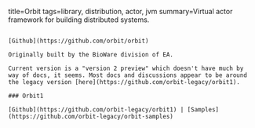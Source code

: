 title=Orbit
tags=library, distribution, actor, jvm
summary=Virtual actor framework for building distributed systems.
~~~~~~

[Github](https://github.com/orbit/orbit)

Originally built by the BioWare division of EA.

Current version is a "version 2 preview" which doesn't have much by way of docs, it seems. Most docs and discussions appear to be around the legacy version [here](https://github.com/orbit-legacy/orbit1).

### Orbit1

[Github](https://github.com/orbit-legacy/orbit1) | [Samples](https://github.com/orbit-legacy/orbit-samples)

